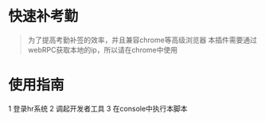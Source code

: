 # 快速补考勤
> 为了提高考勤补签的效率，并且兼容chrome等高级浏览器
本插件需要通过webRPC获取本地的ip，所以请在chrome中使用

# 使用指南
1 登录hr系统
2 调起开发者工具
3 在console中执行本脚本
